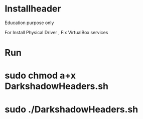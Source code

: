 # Installheader
Education purpose only

For Install Physical Driver , Fix VirtualBox services

Run
=====
# sudo chmod a+x DarkshadowHeaders.sh
# sudo ./DarkshadowHeaders.sh

